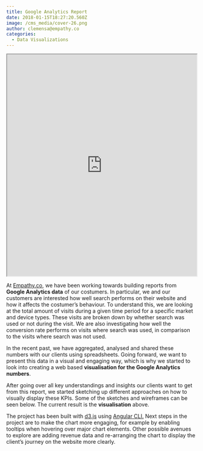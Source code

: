 ```yaml
---
title: Google Analytics Report
date: 2018-01-15T18:27:20.560Z
image: /cms_media/cover-26.png
author: clemensa@empathy.co
categories:
  - Data Visualizations
---
```

<iframe src="https://www.imagineyourdata.com/datavis/ga-html-report-template/" framebimg-order="1" width="100%" height="590px" max-height="720px"></iframe>

At [Empathy.co](https://www.empathy.co/ "Empathy.co"), we have been working towards building reports from **Google Analytics data** of our costumers. In particular, we and our customers are interested how well search performs on their website and how it affects the costumer’s behaviour. To understand this, we are looking at the total amount of visits during a given time period for a specific market and device types. These visits are broken down by whether search was used or not during the visit. We are also investigating how well the conversion rate performs on visits where search was used, in comparison to the visits where search was not used.

In the recent past, we have aggregated, analysed and shared these numbers with our clients using spreadsheets. Going forward, we want to present this data in a visual and engaging way, which is why we started to look into creating a web based **visualisation for the Google Analytics numbers**.

After going over all key understandings and insights our clients want to get from this report, we started sketching up different approaches on how to visually display these KPIs. Some of the sketches and wireframes can be seen below. The current result is the **visualisation** above.

The project has been built with [d3.js](https://github.com/d3/ "d3.js") using [Angular CLI.](https://cli.angular.io/ "Angular CLI") Next steps in the project are to make the chart more engaging, for example by enabling tooltips when hovering over major chart elements. Other possible avenues to explore are adding revenue data and re-arranging the chart to display the client’s journey on the website more clearly.
